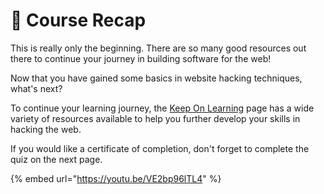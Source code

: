 # 🎉 Course Recap

This is really only the beginning. There are so many good resources out there to continue your journey in building software for the web!

Now that you have gained some basics in website hacking techniques, what's next?

To continue your learning journey, the [Keep On Learning](keep-on-learning.md) page has a wide variety of resources available to help you further develop your skills in hacking the web.&#x20;

If you would like a certificate of completion, don't forget to complete the quiz on the next page.

{% embed url="https://youtu.be/VE2bp96lTL4" %}



